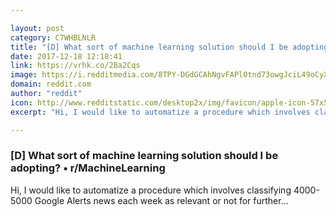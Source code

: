 ```yaml
---

layout: post
category: C7WHBLNLR
title: "[D] What sort of machine learning solution should I be adopting? • r/MachineLearning"
date: 2017-12-18 12:18:41
link: https://vrhk.co/2Ba2Cqs
image: https://i.redditmedia.com/8TPY-DGdGCAhNgvFAPl0tnd73owgJciL49oCyXQ4Nrk.jpg?w=320&s=7a034ea3aa6b86bbc3f9fe68a8ae3fbc
domain: reddit.com
author: "reddit"
icon: http://www.redditstatic.com/desktop2x/img/favicon/apple-icon-57x57.png
excerpt: "Hi, I would like to automatize a procedure which involves classifying 4000-5000 Google Alerts news each week as relevant or not for further..."

---
```


### [D] What sort of machine learning solution should I be adopting? • r/MachineLearning

Hi, I would like to automatize a procedure which involves classifying 4000-5000 Google Alerts news each week as relevant or not for further...